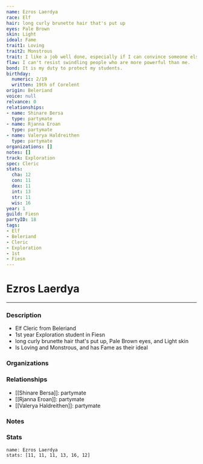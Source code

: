 ```yaml
---
name: Ezros Laerdya
race: Elf
hair: long curly brunette hair that's put up
eyes: Pale Brown
skin: Light
ideal: Fame
trait1: Loving
trait2: Monstrous
trait: I like a job well done, especially if I can convince someone else to do it.
flaw: I can't resist swindling people who are more powerful than me.
bond: It is my duty to protect my students.
birthday:
  numeric: 2/19
  written: 19th of Corelent
origin: Beleriand
voice: null
relvance: 0
relationships:
- name: Shinare Bersa
  type: partymate
- name: Rjanna Eroan
  type: partymate
- name: Valerya Haldreithen
  type: partymate
organizations: []
notes: []
track: Exploration
spec: Cleric
stats:
  cha: 12
  con: 11
  dex: 11
  int: 13
  str: 11
  wis: 16
year: 1
guild: Fiesn
partyID: 18
tags:
- Elf
- Beleriand
- Cleric
- Exploration
- 1st
- Fiesn
---
```

# Ezros Laerdya
---
### Description
- Elf Cleric from Beleriand
- 1st year Exploration student in Fiesn
- long curly brunette hair that's put up, Pale Brown eyes, and Light skin
- Is Loving and Monstrous, and has Fame as their ideal

### Organizations

### Relationships
- [[Shinare Bersa]]: partymate
- [[Rjanna Eroan]]: partymate
- [[Valerya Haldreithen]]: partymate

### Notes

### Stats
```statblock
name: Ezros Laerdya
stats: [11, 11, 11, 13, 16, 12]
```